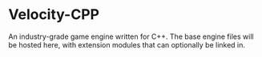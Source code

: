 # Velocity-CPP

An industry-grade game engine written for C++. The base engine files will be hosted here, with extension modules that can optionally be linked in.

